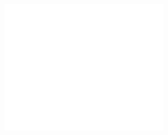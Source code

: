 <!-- If you're using "main" as default branch -->
![Metrics](https://github.com/CatalinCsnMaster/CatalinCsnMaster/blob/main/github-metrics.svg)
